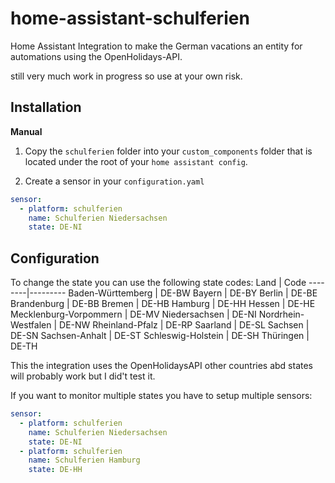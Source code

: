 # home-assistant-schulferien

Home Assistant Integration to make the German vacations an entity for automations using the OpenHolidays-API.

still very much work in progress so use at your own risk.

## Installation

**Manual**

1. Copy the `schulferien` folder into your `custom_components` folder that is located under the root of your `home assistant config`.

2. Create a sensor in your `configuration.yaml`

```yaml
sensor:
  - platform: schulferien
    name: Schulferien Niedersachsen
    state: DE-NI
```

## Configuration

To change the state you can use the following state codes:
Land    | Code
--------|---------
 Baden-Württemberg      |	DE-BW
 Bayern                 |	DE-BY
 Berlin                 |	DE-BE
 Brandenburg            |	DE-BB
 Bremen                 |	DE-HB
 Hamburg                |	DE-HH
 Hessen                 |	DE-HE
 Mecklenburg-Vorpommern |	DE-MV
 Niedersachsen          |	DE-NI
  Nordrhein-Westfalen   |	DE-NW
 Rheinland-Pfalz        |	DE-RP
 Saarland               |	DE-SL
 Sachsen                |	DE-SN
 Sachsen-Anhalt         |	DE-ST
 Schleswig-Holstein     |	DE-SH
 Thüringen              |	DE-TH

This the integration uses the OpenHolidaysAPI other countries abd states will probably work but I did't test it.

If you want to monitor multiple states you have to setup multiple sensors:

```yaml
sensor:
  - platform: schulferien
    name: Schulferien Niedersachsen
    state: DE-NI
  - platform: schulferien
    name: Schulferien Hamburg
    state: DE-HH
```
